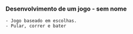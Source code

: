 ### Desenvolvimento de um jogo - sem nome
    - Jogo baseado em escolhas. 
    - Pular, correr e bater
